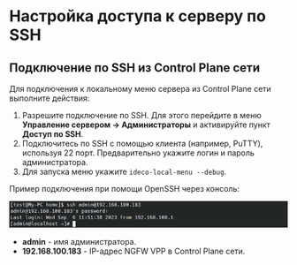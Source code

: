 # Настройка доступа к серверу по SSH

## Подключение по SSH из Control Plane сети

Для подключения к локальному меню сервера из Control Plane сети выполните действия:

1. Разрешите подключение по SSH. Для этого перейдите в меню **Управление сервером -> Администраторы** и активируйте пункт **Доступ по SSH**.
2. Подключитесь по SSH c помощью клиента (например, PuTTY), используя 22 порт. Предварительно укажите логин и пароль администратора.
3. Для запуска меню укажите `ideco-local-menu --debug`.

Пример подключения при помощи OpenSSH через консоль:

![](../../.gitbook/assets/ssh-access1.png)

* **admin** - имя администратора.
* **192.168.100.183** - IP-адрес NGFW VPP в Control Plane сети.